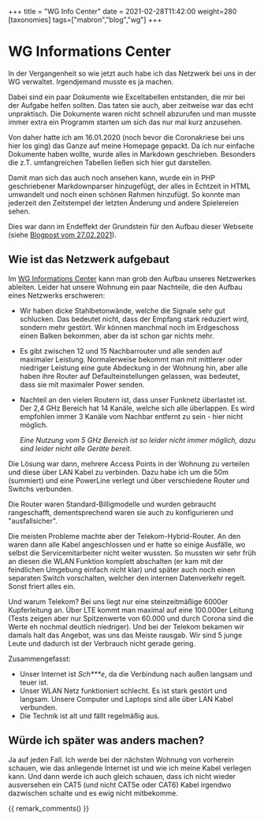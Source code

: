+++
title = "WG Info Center"
date = 2021-02-28T11:42:00
weight=280
[taxonomies]
tags=["mabron","blog","wg"]
+++

# WG Informations Center

In der Vergangenheit so wie jetzt auch habe ich das Netzwerk bei uns in der WG verwaltet. Irgendjemand musste es ja machen.

Dabei sind ein paar Dokumente wie Exceltabellen entstanden, die mir bei der Aufgabe helfen sollten. Das taten sie auch, aber zeitweise war das echt unpraktisch. Die Dokumente waren nicht schnell abzurufen und man musste immer extra ein Programm starten um sich das nur mal kurz anzusehen.

<!-- more -->

Von daher hatte ich am 16.01.2020 (noch bevor die Coronakriese bei uns hier los ging) das Ganze auf meine Homepage gepackt. Da ich nur einfache Dokumente haben wollte, wurde alles in Markdown geschrieben. Besonders die z.T. umfangreichen Tabellen ließen sich hier gut darstellen.

Damit man sich das auch noch ansehen kann, wurde ein in PHP geschriebener Markdownparser hinzugefügt, der alles in Echtzeit in HTML umwandelt und noch einen schönen Rahmen hinzufügt. So konnte man jederzeit den Zeitstempel der letzten Änderung und andere Spielereien sehen.

Dies war dann im Endeffekt der Grundstein für den Aufbau dieser Webseite (siehe [Blogpost vom 27.02.2021](@/blog/2021/02/2021-02-27_new_homepage/index.md)).

## Wie ist das Netzwerk aufgebaut

Im [WG Informations Center](@/wg/_index.md) kann man grob den Aufbau unseres Netzwerkes ableiten. Leider hat unsere Wohnung ein paar Nachteile, die den Aufbau eines Netzwerks erschweren:

- Wir haben dicke Stahlbetonwände, welche die Signale sehr gut schlucken. Das bedeutet nicht, dass der Empfang stark reduziert wird, sondern mehr gestört. Wir können manchmal noch im Erdgeschoss einen Balken bekommen, aber da ist schon gar nichts mehr.
- Es gibt zwischen 12 und 15 Nachbarrouter und alle senden auf maximaler Leistung. Normalerweise bekommt man mit mittlerer oder niedriger Leistung eine gute Abdeckung in der Wohnung hin, aber alle haben ihre Router auf Defaulteinstellungen gelassen, was bedeutet, dass sie mit maximaler Power senden.
- Nachteil an den vielen Routern ist, dass unser Funknetz überlastet ist. Der 2,4 GHz Bereich hat 14 Kanäle, welche sich alle überlappen. Es wird empfohlen immer 3 Kanäle vom Nachbar entfernt zu sein - hier nicht möglich.

    *Eine Nutzung vom 5 GHz Bereich ist so leider nicht immer möglich, dazu sind leider nicht alle Geräte bereit.*


Die Lösung war dann, mehrere Access Points in der Wohnung zu verteilen und diese über LAN Kabel zu verbinden. Dazu habe ich um die 50m (summiert) und eine PowerLine verlegt und über verschiedene Router und Switchs verbunden.

Die Router waren Standard-Billigmodelle und wurden gebraucht rangeschafft, dementsprechend waren sie auch zu konfigurieren und "ausfallsicher".

Die meisten Probleme machte aber der Telekom-Hybrid-Router. An den waren dann alle Kabel angeschlossen und er hatte so einige Ausfälle, wo selbst die Servicemitarbeiter nicht weiter wussten. So mussten wir sehr früh an diesen die WLAN Funktion komplett abschalten (er kam mit der feindlichen Umgebung einfach nicht klar) und später auch noch einen separaten Switch vorschalten, welcher den internen Datenverkehr regelt. Sonst friert alles ein.

Und warum Telekom? Bei uns liegt nur eine steinzeitmäßige 6000er Kupferleitung an. Über LTE kommt man maximal auf eine 100.000er Leitung (Tests zeigen aber nur Spitzenwerte von 60.000 und durch Corona sind die Werte eh nochmal deutlich niedriger). Und bei der Telekom bekamen wir damals halt das Angebot, was uns das Meiste rausgab. Wir sind 5 junge Leute und dadurch ist der Verbrauch nicht gerade gering.

Zusammengefasst:
- Unser Internet ist *Sch\*\*\*e*, da die Verbindung nach außen langsam und teuer ist.
- Unser WLAN Netz funktioniert schlecht. Es ist stark gestört und langsam. Unsere Computer und Laptops sind alle über LAN Kabel verbunden.
- Die Technik ist alt und fällt regelmäßig aus.

## Würde ich später was anders machen?

Ja auf jeden Fall. Ich werde bei der nächsten Wohnung von vorherein schauen, wie das anliegende Internet ist und wie ich meine Kabel verlegen kann. Und dann werde ich auch gleich schauen, dass ich nicht wieder ausversehen ein CAT5 (und nicht CAT5e oder CAT6) Kabel irgendwo dazwischen schalte und es ewig nicht mitbekomme.

{{ remark_comments() }}
